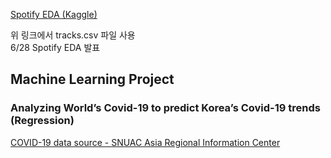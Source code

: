 [Spotify EDA (Kaggle)](https://www.kaggle.com/yamaerenay/spotify-dataset-19212020-160k-tracks)

위 링크에서 tracks.csv 파일 사용<br>
6/28 Spotify EDA 발표 <br>

## Machine Learning Project
### Analyzing World’s Covid-19 to predict Korea’s Covid-19 trends (Regression)
[COVID-19 data source - SNUAC Asia Regional Information Center](https://sites.google.com/view/snuaric/covid-19/covid-19-data)
